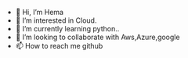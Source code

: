 - 👋 Hi, I’m Hema
- 👀 I’m interested in Cloud.
- 🌱 I’m currently learning python..
- 💞️ I’m looking to collaborate with Aws,Azure,google
- 📫 How to reach me github

<!---
naikhema0/naikhema0 is a ✨ special ✨ repository because its `README.md` (this file) appears on your GitHub profile.
You can click the Preview link to take a look at your changes.
--->
